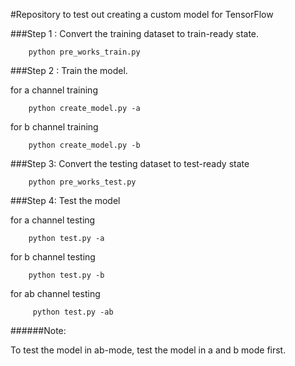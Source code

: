 #Repository to test out creating a custom model for TensorFlow

###Step 1 : Convert the training dataset to train-ready state.

        python pre_works_train.py
        
###Step 2 : Train the model.

  for a channel training
  
        python create_model.py -a 
  
  for b channel training
  
        python create_model.py -b 
        
###Step 3: Convert the testing dataset to test-ready state

        python pre_works_test.py
        
###Step 4: Test the model

  for a channel testing
  
        python test.py -a 
  
  for b channel testing
  
        python test.py -b
        
  for ab channel testing
  
         python test.py -ab
         
######Note:

To test the model in ab-mode, test the model in a and b mode first.
       
